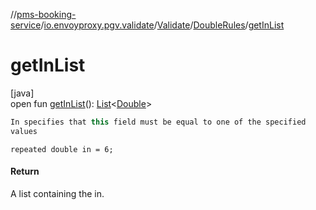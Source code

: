 //[pms-booking-service](../../../../index.md)/[io.envoyproxy.pgv.validate](../../index.md)/[Validate](../index.md)/[DoubleRules](index.md)/[getInList](get-in-list.md)

# getInList

[java]\
open fun [getInList](get-in-list.md)(): [List](https://docs.oracle.com/en/java/javase/23/docs/api/java.base/java/util/List.html)&lt;[Double](https://docs.oracle.com/en/java/javase/23/docs/api/java.base/java/lang/Double.html)&gt;

```kotlin
In specifies that this field must be equal to one of the specified
values

```
`repeated double in = 6;`

#### Return

A list containing the in.